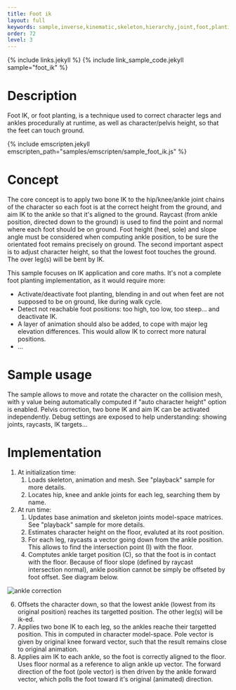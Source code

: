 ```yaml
---
title: Foot ik
layout: full
keywords: sample,inverse,kinematic,skeleton,hierarchy,joint,foot,planting,ik,two,bone,aim,raycast,hip,knee,ankle,soa,local,model,space
order: 72
level: 3
---
```


{% include links.jekyll %}
{% include link_sample_code.jekyll sample="foot_ik" %}

Description
===========

Foot IK, or foot planting, is a technique used to correct character legs and ankles procedurally at runtime, as well as character/pelvis height, so that the feet can touch ground.

{% include emscripten.jekyll emscripten_path="samples/emscripten/sample_foot_ik.js" %}

Concept
=======

The core concept is to apply two bone IK to the hip/knee/ankle joint chains of the character so each foot is at the correct height from the ground, and aim IK to the ankle so that it's aligned to the ground. Raycast (from ankle position, directed down to the ground) is used to find the point and normal where each foot should be on ground. Foot height (heel, sole) and slope angle must be considered when computing ankle position, to be sure the orientated foot remains precisely on ground. 
The second important aspect is to adjust character height, so that the lowest foot touches the ground. The over leg(s) will be bent by IK. 

This sample focuses on IK application and core maths. It's not a complete foot planting implementation, as it would require more:
- Activate/deactivate foot planting, blending in and out when feet are not supposed to be on ground, like during walk cycle.
- Detect not reachable foot positions: too high, too low, too steep... and deactivate IK.
- A layer of animation should also be added, to cope with major leg elevation differences. This would allow IK to correct more natural positions.
- ...

Sample usage
============

The sample allows to move and rotate the character on the collision mesh, with y value being automatically computed if "auto character height" option is enabled.
Pelvis correction, two bone IK and aim IK can be activated independently.
Debug settings are exposed to help understanding: showing joints, raycasts, IK targets...

Implementation
==============

1. At initialization time:
   1. Loads skeleton, animation and mesh. See "playback" sample for more details.
   2. Locates hip, knee and ankle joints for each leg, searching them by name.
2. At run time:
   1. Updates base animation and skeleton joints model-space matrices. See "playback" sample for more details.
   2. Estimates character height on the floor, evaluted at its root position.
   3. For each leg, raycasts a vector going down from the ankle position. This allows to find the intersection point (I) with the floor.
   4. Comptutes ankle target position (C), so that the foot is in contact with the floor. Because of floor slope (defined by raycast intersection normal), ankle position cannot be simply be offseted by foot offset. See diagram below.

<img src="{{site.baseurl}}/images/samples/foot_ik_ankle.svg" alt="ankle correction" class="w3-image">

   6. Offsets the character down, so that the lowest ankle (lowest from its original position) reaches its targetted position. The other leg(s) will be ik-ed.
   7. Applies two bone IK to each leg, so the ankles reache their targetted position. This in computed in character model-space. Pole vector is given by original knee forward vector, such that the result remains close to original animation.
   8. Applies aim IK to each ankle, so the foot is correctly aligned to the floor. Uses floor normal as a reference to align ankle up vector. The forward direction of the foot (pole vector) is then driven by the ankle forward vector, which polls the foot toward it's original (animated) direction.
